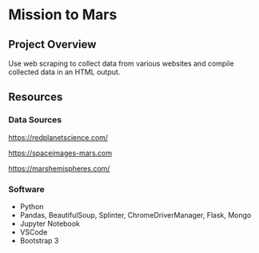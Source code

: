 # Mission to Mars

## Project Overview

Use web scraping to collect data from various websites and compile collected data in an HTML output.

## Resources

### Data Sources 

https://redplanetscience.com/

https://spaceimages-mars.com

https://marshemispheres.com/

### Software 

* Python
* Pandas, BeautifulSoup, Splinter, ChromeDriverManager, Flask, Mongo
* Jupyter Notebook
* VSCode
* Bootstrap 3
